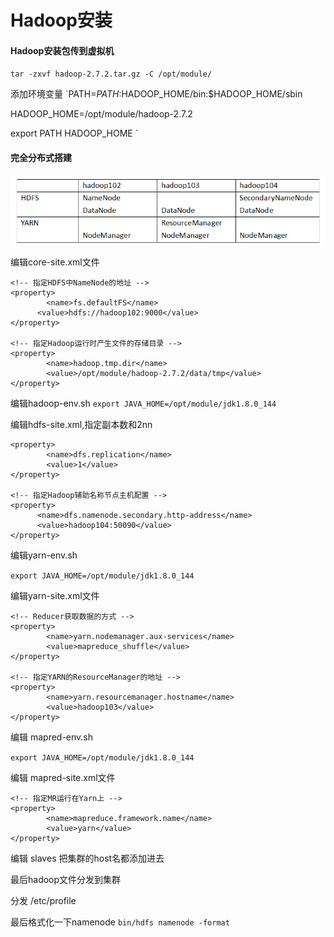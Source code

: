 # Hadoop安装

#### Hadoop安装包传到虚拟机

`tar -zxvf hadoop-2.7.2.tar.gz -C /opt/module/`

添加环境变量
`PATH=$PATH:$HADOOP_HOME/bin:$HADOOP_HOME/sbin

HADOOP_HOME=/opt/module/hadoop-2.7.2

export PATH HADOOP_HOME `

#### 完全分布式搭建

<img src = 'img/hadoop1.png'/>

编辑core-site.xml文件

```
<!-- 指定HDFS中NameNode的地址 -->
<property>
		<name>fs.defaultFS</name>
      <value>hdfs://hadoop102:9000</value>
</property>

<!-- 指定Hadoop运行时产生文件的存储目录 -->
<property>
		<name>hadoop.tmp.dir</name>
		<value>/opt/module/hadoop-2.7.2/data/tmp</value>
</property>
```

编辑hadoop-env.sh
`export JAVA_HOME=/opt/module/jdk1.8.0_144`

编辑hdfs-site.xml,指定副本数和2nn
```
<property>
		<name>dfs.replication</name>
		<value>1</value>
</property>

<!-- 指定Hadoop辅助名称节点主机配置 -->
<property>
      <name>dfs.namenode.secondary.http-address</name>
      <value>hadoop104:50090</value>
</property>
```

编辑yarn-env.sh

`export JAVA_HOME=/opt/module/jdk1.8.0_144`

编辑yarn-site.xml文件

```
<!-- Reducer获取数据的方式 -->
<property>
		<name>yarn.nodemanager.aux-services</name>
		<value>mapreduce_shuffle</value>
</property>

<!-- 指定YARN的ResourceManager的地址 -->
<property>
		<name>yarn.resourcemanager.hostname</name>
		<value>hadoop103</value>
</property>
```

编辑 mapred-env.sh

`export JAVA_HOME=/opt/module/jdk1.8.0_144`

编辑 mapred-site.xml文件

```
<!-- 指定MR运行在Yarn上 -->
<property>
		<name>mapreduce.framework.name</name>
		<value>yarn</value>
</property>
```

编辑 slaves
把集群的host名都添加进去

最后hadoop文件分发到集群

分发 /etc/profile

最后格式化一下namenode
`bin/hdfs namenode -format`
